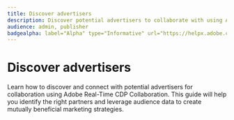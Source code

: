 ```yaml
---
title: Discover advertisers
description: Discover potential advertisers to collaborate with using Adobe Real-Time CDP Collaboration
audience: admin, publisher
badgealpha: label="Alpha" type="Informative" url="https://helpx.adobe.com/legal/product-descriptions/real-time-customer-data-platform-b2b-edition-prime-and-ultimate-packages.html newtab=true"
---
```


# Discover advertisers

Learn how to discover and connect with potential advertisers for collaboration using Adobe Real-Time CDP Collaboration. This guide will help you identify the right partners and leverage audience data to create mutually beneficial marketing strategies.
